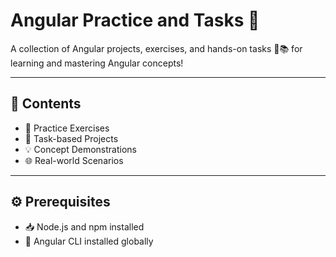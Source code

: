 # Angular Practice and Tasks 🚀  

A collection of Angular projects, exercises, and hands-on tasks 🎨📚 for learning and mastering Angular concepts!  

---

## 📂 Contents  
- 🎯 Practice Exercises  
- 🔨 Task-based Projects  
- 💡 Concept Demonstrations  
- 🌐 Real-world Scenarios  

---

## ⚙️ Prerequisites  
- 📥 Node.js and npm installed  
- 🔧 Angular CLI installed globally  
